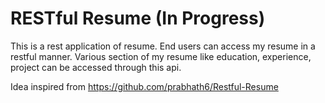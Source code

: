 # RESTful Resume (In Progress)

This is a rest application of resume. End users can access my resume in a restful manner. Various section of my resume like education, experience, project can be accessed through this api.

Idea inspired from https://github.com/prabhath6/Restful-Resume
